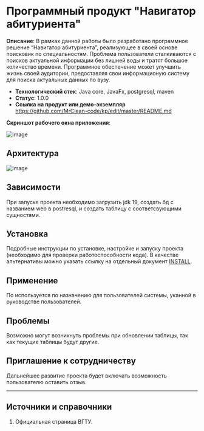 # Программный продукт "Навигатор абитуриента"

**Описание**:  В рамках данной работы было разработано программное решение “Навигатор абитуриента”, реализующее в своей основе поисковик по специальностям.
Проблема пользователи сталкиваются с поисков актуальной информации без лишней воды и тратят большое количество времени.
Программное обеспечение может улучшить жизнь своей аудитории, предоставляя свои информационую систему для поиска актуальных данных по вузу. 

 - **Технологический стек**: Java core, JavaFx, postgresql, maven
  - **Статус**:  1.0.0
  - **Ссылка на продукт или демо-экземпляр** https://github.com/MrClean-code/kp/edit/master/README.md

**Скриншот рабочего окна приложения**:

![image](https://github.com/MrClean-code/kp/assets/78147625/626c8d17-4f67-4939-9c3e-dfcede15238f)


## Архитектура
![image](https://github.com/MrClean-code/kp/assets/78147625/8b5b3ec9-ac45-4333-a639-2ccc6ef90285)


## Зависимости

При запуске проекта необходимо загрузить jdk 19, создать бд с названием web в postresql, и создать таблицу с соответсвующими сущностями.

## Установка

Подробные инструкции по установке, настройке и запуску проекта (необходимо для проверки работоспособности кода).
В качестве альтернативы можно указать ссылку на отдельный документ [INSTALL](INSTALL.md).

## Применение

По используется по назначению для пользователей системы, уканной в руководстве пользователей.

## Проблемы

Возможно могут возникнуть проблемы при обновлении таблицы, так как текущие таблицы будут другие.

## Приглашение к сотрудничеству

Дальнейшее развитие проекта будет включать возможность пользователю оставить отзыв.

----

## Источники и справочники

1. Официальная страница ВГТУ.
